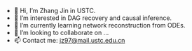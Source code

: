 - 👋 Hi, I’m Zhang Jin in USTC.
- 👀 I’m interested in DAG recovery and causal inference.
- 🌱 I’m currently learning network reconstruction from ODEs.
- 💞️ I’m looking to collaborate on ...
- 📫 Contact me: jz97@mail.ustc.edu.cn

<!---
ZhangJin-USTC/ZhangJin-USTC is a ✨ special ✨ repository because its `README.md` (this file) appears on your GitHub profile.
You can click the Preview link to take a look at your changes.
--->
